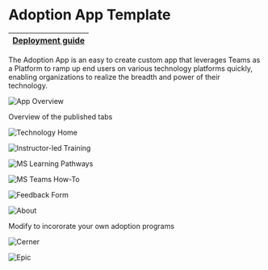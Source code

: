 # Adoption App Template

| [Deployment guide](https://github.com/akporzondek/adoption_app/wiki/Deployment-Guide) |
| ---- |

The Adoption App is an easy to create custom app that leverages Teams as a Platform to ramp up end users on various technology platforms quickly, enabling organizations to realize the breadth and power of their technology. 

![App Overview](https://github.com/akporzondek/adoption_app/raw/main/readme_images/app_overview.PNG)

Overview of the published tabs

![Technology Home](https://github.com/akporzondek/adoption_app/raw/main/readme_images/readme_technology_home.PNG)

![Instructor-led Training](https://github.com/akporzondek/adoption_app/raw/main/readme_images/readme_instructorled.PNG)

![MS Learning Pathways](https://github.com/akporzondek/adoption_app/raw/main/readme_images/readme_mslearningpathways.PNG)

![MS Teams How-To](https://github.com/akporzondek/adoption_app/raw/main/readme_images/readme_msteams_howto.PNG)

![Feedback Form](https://github.com/akporzondek/adoption_app/raw/main/readme_images/readme_feedbackform.PNG)

![About](https://github.com/akporzondek/adoption_app/raw/main/readme_images/readme_about.PNG)

Modify to incororate your own adoption programs

![Cerner](https://github.com/akporzondek/adoption_app/raw/main/readme_images/readme_cerner.PNG)

![Epic](https://github.com/akporzondek/adoption_app/raw/main/readme_images/readme_epic.PNG)
